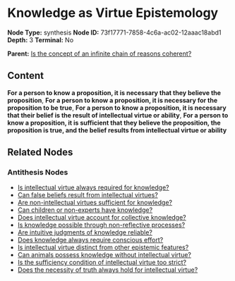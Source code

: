 # Knowledge as Virtue Epistemology

**Node Type:** synthesis
**Node ID:** 73f17771-7858-4c6a-ac02-12aaac18abd1
**Depth:** 3
**Terminal:** No

**Parent:** [Is the concept of an infinite chain of reasons coherent?](is-the-concept-of-an-infinite-chain-of-reasons-coherent-antithesis-0c09a435-9f84-4bc4-93b5-40169d1adb21.md)

## Content

**For a person to know a proposition, it is necessary that they believe the proposition**, **For a person to know a proposition, it is necessary for the proposition to be true**, **For a person to know a proposition, it is necessary that their belief is the result of intellectual virtue or ability**, **For a person to know a proposition, it is sufficient that they believe the proposition, the proposition is true, and the belief results from intellectual virtue or ability**

## Related Nodes

### Antithesis Nodes

- [Is intellectual virtue always required for knowledge?](is-intellectual-virtue-always-required-for-knowledge-antithesis-2ce55fb7-f478-4fc0-95a0-78bab83f679b.md)
- [Can false beliefs result from intellectual virtues?](can-false-beliefs-result-from-intellectual-virtues-antithesis-67c9394d-119c-46ab-9199-428f69072af4.md)
- [Are non-intellectual virtues sufficient for knowledge?](are-non-intellectual-virtues-sufficient-for-knowledge-antithesis-5d06b4f1-3fef-486d-9576-e76e32e86610.md)
- [Can children or non-experts have knowledge?](can-children-or-non-experts-have-knowledge-antithesis-0a13f1d3-dd3e-4baa-9131-1af54c34aad5.md)
- [Does intellectual virtue account for collective knowledge?](does-intellectual-virtue-account-for-collective-knowledge-antithesis-16678748-fac7-444d-8b97-7684c275a546.md)
- [Is knowledge possible through non-reflective processes?](is-knowledge-possible-through-non-reflective-processes-antithesis-39a7c622-c865-4489-ae13-d8c217d7bed2.md)
- [Are intuitive judgments of knowledge reliable?](are-intuitive-judgments-of-knowledge-reliable-antithesis-0a36d451-fcdc-4823-a7cf-cabe9dcb87c4.md)
- [Does knowledge always require conscious effort?](does-knowledge-always-require-conscious-effort-antithesis-693711fd-27aa-4975-9065-486e8f6fba82.md)
- [Is intellectual virtue distinct from other epistemic features?](is-intellectual-virtue-distinct-from-other-epistemic-features-antithesis-d5f247d0-ae93-4894-a254-085bc9581373.md)
- [Can animals possess knowledge without intellectual virtue?](can-animals-possess-knowledge-without-intellectual-virtue-antithesis-70846c0e-efd8-4f70-ae77-86b03162afd0.md)
- [Is the sufficiency condition of intellectual virtue too strict?](is-the-sufficiency-condition-of-intellectual-virtue-too-strict-antithesis-0b354c1e-48df-4f9f-9cf4-9a032f754927.md)
- [Does the necessity of truth always hold for intellectual virtue?](does-the-necessity-of-truth-always-hold-for-intellectual-virtue-antithesis-e036879c-4866-4ceb-8206-7620d1a73ba5.md)
